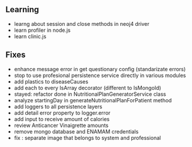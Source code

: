 ## Learning
- learng about session and close methods in neoj4 driver
- learn profiler in node.js 
- learn  clinic.js

## Fixes
- enhance message error in get questionary config (standarizate errors)
- stop to use profesional persistence service directly in various modules
- add plastics to diseaseCauses 
- add each to every IsArray decorator (different to IsMongoId)
- stayed: refactor done in NutritionalPlanGeneratorService class 
- analyze startingDay in generateNutritionalPlanForPatient method
- add loggers to all persistence layers
- add detail error property to logger.error
- add input to receive amount of calories
- review Anticancer Vinaigrette	amounts
- remove mongo database and ENAMAM credentials
- fix : separate image that belongs to system and professional 